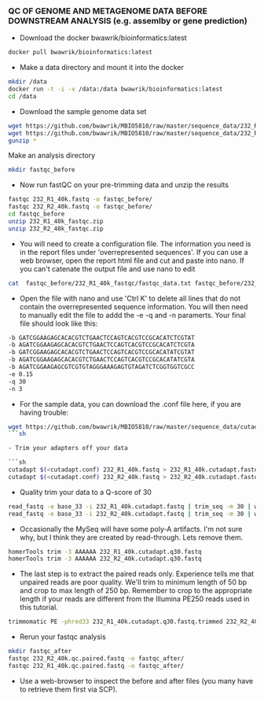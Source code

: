 ### QC OF GENOME AND METAGENOME DATA BEFORE DOWNSTREAM ANALYSIS (e.g. assemlby or gene prediction)

- Download the docker bwawrik/bioinformatics:latest

```sh
docker pull bwawrik/bioinformatics:latest
```

- Make a data directory and mount it into the docker 

```sh
mkdir /data
docker run -t -i -v /data:/data bwawrik/bioinformatics:latest
cd /data
```

- Download the sample genome data set 

```sh
wget https://github.com/bwawrik/MBIO5810/raw/master/sequence_data/232_R1_40k.fastq.gz
wget https://github.com/bwawrik/MBIO5810/raw/master/sequence_data/232_R2_40k.fastq.gz
gunzip *
```

Make an analysis directory

```sh
mkdir fastqc_before
```

- Now run fastQC on your pre-trimming data and unzip the results

```sh
fastqc 232_R1_40k.fastq -o fastqc_before/
fastqc 232_R2_40k.fastq -o fastqc_before/
cd fastqc_before
unzip 232_R1_40k_fastqc.zip
unzip 232_R2_40k_fastqc.zip
```

- You will need to create a configuration file.  The information you need is in the report files under 'overrepresented sequences'. If you can use a web browser, open the report html file and cut and paste into nano. If you can't catenate the output file and use nano to edit

```sh
cat  fastqc_before/232_R1_40k_fastqc/fastqc_data.txt fastqc_before/232_R1_40k_fastqc/fastqc_data.txt > cutadapt.conf
```

- Open the file with nano and use 'Ctrl K' to delete all lines that do not contain the overrepresented sequence information. You will then need to manually edit the file to addd the -e -q and -n paramerts.  Your final file should look like this:

```sh
-b GATCGGAAGAGCACACGTCTGAACTCCAGTCACGTCCGCACATCTCGTAT
-b AGATCGGAAGAGCACACGTCTGAACTCCAGTCACGTCCGCACATCTCGTA
-b GATCGGAAGAGCACACGTCTGAACTCCAGTCACGTCCGCACATATCGTAT
-b AGATCGGAAGAGCACACGTCTGAACTCCAGTCACGTCCGCACATATCGTA
-b AGATCGGAAGAGCGTCGTGTAGGGAAAGAGTGTAGATCTCGGTGGTCGCC
-e 0.15 
-q 30
-n 3
```

- For the sample data, you can download the .conf file here, if you are having trouble:

```sh
wget https://github.com/bwawrik/MBIO5810/raw/master/sequence_data/cutadapt.conf
```sh

- Trim your adapters off your data

```sh
cutadapt $(<cutadapt.conf) 232_R1_40k.fastq > 232_R1_40k.cutadapt.fastq
cutadapt $(<cutadapt.conf) 232_R2_40k.fastq > 232_R2_40k.cutadapt.fastq
```

- Quality trim your data to a Q-score of 30

```sh
read_fastq -e base_33 -i 232_R1_40k.cutadapt.fastq | trim_seq -m 30 | write_fastq -o 232_R1_40k.cutadapt.q30.fastq -x
read_fastq -e base_33 -i 232_R2_40k.cutadapt.fastq | trim_seq -m 30 | write_fastq -o 232_R2_40k.cutadapt.q30.fastq -x
```

- Occasionally the MySeq will have some poly-A artifacts. I'm not sure why, but I think they are created by read-through. Lets remove them.

```sh
homerTools trim -3 AAAAAA 232_R1_40k.cutadapt.q30.fastq
homerTools trim -3 AAAAAA 232_R2_40k.cutadapt.q30.fastq
```

- The last step is to extract the paired reads only.  Experience tells me that unpaired reads are poor quality. We'll trim to minimum length of 50 bp and crop to max length of 250 bp. Remember to crop to the appropriate length if your reads are different from the Illumina PE250 reads used in this tutorial.

```sh
trimmomatic PE -phred33 232_R1_40k.cutadapt.q30.fastq.trimmed 232_R2_40k.cutadapt.q30.fastq.trimmed 232_R1_40k.qc.paired.fastq 232_R1_40k.qc.unpaired.fastq 232_R2_40k.qc.paired.fastq 232_R2_40k.qc.unpaired.fastq MINLEN:50 CROP:250
```

- Rerun your fastqc analysis

```sh
mkdir fastqc_after
fastqc 232_R2_40k.qc.paired.fastq -o fastqc_after/
fastqc 232_R1_40k.qc.paired.fastq -o fastqc_after/
```

- Use a web-browser to inspect the before and after files (you many have to retrieve them first via SCP).
